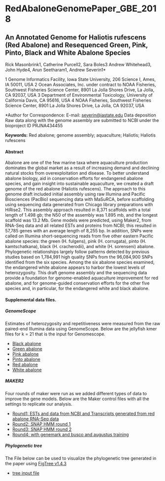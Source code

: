 # RedAbaloneGenomePaper_GBE_2018

## An Annotated Genome for Haliotis rufescens (Red Abalone) and Resequenced Green, Pink, Pinto, Black and White Abalone Species
Rick Masonbrink1, Catherine Purcell2, Sara Boles3
Andrew Whitehead3, John Hyde4, Arun Seetharam1, Andrew Severin1*

1 Genome Informatics Facility, Iowa State University, 206 Science I, Ames, IA 50011, USA
2 Ocean Associates, Inc. under contract to NOAA Fisheries, Southwest Fisheries Science Center, 8901 La Jolla Shores Drive, La Jolla, CA 92037, USA
3 Department of Environmental Toxicology, University of California Davis, CA 95616, USA
4 NOAA Fisheries, Southwest Fisheries Science Center, 8901 La Jolla Shores Drive, La Jolla, CA 92037, USA

*Author for Correspondence: E-mail: severin@iastate.edu
Data deposition
Raw data along with the genome assembly are submitted to NCBI under the bioproject ID PRJNA434455

**Keywords:**
Red abalone; genome assembly; aquaculture; Haliotis; Haliotis rufescens

#### Abstract

Abalone are one of the few marine taxa where aquaculture production dominates the global market as a result of increasing demand and declining natural stocks from overexploitation and disease. To better understand abalone biology, aid in conservation efforts for endangered abalone species, and gain insight into sustainable aquaculture, we created a draft genome of the red abalone (Haliotis rufescens). The approach to this genome draft included initial assembly using raw Illumina and Pacific Biosciences (PacBio) sequencing data with MaSuRCA, before scaffolding using sequencing data generated from Chicago library preparations with HiRise2. This assembly approach resulted in 8,371 scaffolds with a total length of 1.498 gb; the N50 of the assembly was 1.895 mb, and the longest scaffold was 13.2 Mb.  Gene models were predicted, using Maker2, from RNA-Seq data and all related ESTs and proteins from NCBI; this resulted in 57,785 genes with an average length of 8,255 bp. In addition, SNPs were called on Illumina short-sequencing reads from five other eastern Pacific abalone species: the green (H. fulgens), pink (H. corrugata), pinto (H. kamtschatkana), black (H. cracherodii), and white (H. sorenseni) abalone. Phylogenetic relationships largely follow patterns detected by previous studies based on 1,784,991 high quality SNPs from the 96,084,900 SNPs identified from the six species. Among the six abalone species examined, the endangered white abalone appears to harbor the lowest levels of heterozygosity. This draft genome assembly and the sequencing data provide a foundation for genome-enabled aquaculture improvement for red abalone, and for genome-guided conservation efforts for the other five species and, in particular, for the endangered white and black abalone.


#### Supplemental data files.

##### GenomeScope

Estimates of heterozygosity and repetitiveness were measured from the raw paired-end Illumina data using GenomeScope.  Below are the jellyfish kmer files for k = 21 that is the input for Genomescope.

* [Black abalone](Genomescope/black_reads_K21.histo)
* [Green abalone](Genomescope/green_reads_K21.histo)
* [Pink abalone](Genomescope/pink_reads_K21.histo)
* [Pinto abalone](Genomescope/pinto_reads_K21.histo)
* [Red abalone](Genomescope/red_reads_K21.histo)
* [White abalone](Genomescope/white_reads_K21.histo)


##### MAKER2
Four rounds of maker were run as we added different types of data to improve the gene models. Below are the Maker control files with all the settings to replicate our analysis.

* [Round1: ESTs and data from NCBI and Transcripts generated from red abalone RNA-Seq data](MAKER2/Round1_maker_opts.ctl)
* [Round2: SNAP HMM round 1](MAKER2/Round2_maker_opts.ctl)
* [Round3: SNAP HMM round 2](MAKER2/Round3_maker_opts.ctl)
* [Round4: with genemark and busco and augustus training](MAKER2/Round4_maker_opts.ctl)

##### Phylogenetic tree
The File below can be used to visualize the phylogenetic tree generated in the paper using [FigTree v1.4.3](http://tree.bio.ed.ac.uk/software/figtree/)

* [tree input file](phylogeneticTree/Figure3.tree)
